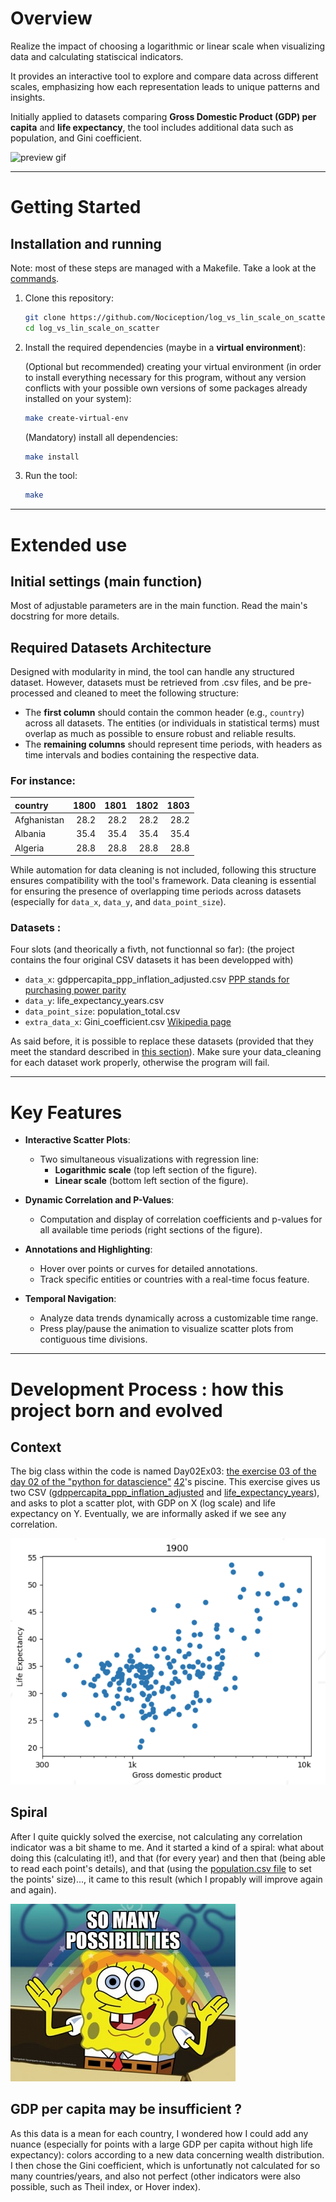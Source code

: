 # **Overview**
Realize the impact of choosing a logarithmic or linear scale when visualizing data and calculating statiscical indicators.

It provides an interactive tool to explore and compare data across different scales, emphasizing how each representation leads to unique patterns and insights.

Initially applied to datasets comparing **Gross Domestic Product (GDP) per capita** and **life expectancy**, the tool includes additional data such as population, and Gini coefficient.

![preview gif](assets/preview.gif)

---

# **Getting Started**

## **Installation and running**
Note: most of these steps are managed with a Makefile.
Take a look at the [commands](Makefile).

1. Clone this repository:
   ```bash
   git clone https://github.com/Nociception/log_vs_lin_scale_on_scatter.git
   cd log_vs_lin_scale_on_scatter
   ```

2. Install the required dependencies (maybe in a **virtual environment**):

   (Optional but recommended) creating your virtual environment (in order to install everything necessary for this program, without any version conflicts with your possible own versions of some packages already installed on your system):
   ```bash
   make create-virtual-env
   ```

   (Mandatory) install all dependencies:
   ```bash
   make install
   ```

3. Run the tool:
   ```bash
   make
   ```

---

# Extended use
## **Initial settings (main function)**
Most of adjustable parameters are in the main function. Read the main's docstring for more details.

## **Required Datasets Architecture**
Designed with modularity in mind, the tool can handle any structured dataset. However, datasets must be retrieved from .csv files, and be pre-processed and cleaned to meet the following structure:
- The **first column** should contain the common header (e.g., `country`) across all datasets. The entities (or individuals in statistical terms) must overlap as much as possible to ensure robust and reliable results.
- The **remaining columns** should represent time periods, with headers as time intervals and bodies containing the respective data.
### For instance:
| country     |   1800 |   1801 |   1802 |   1803 |
|:------------|-------:|-------:|-------:|-------:|
| Afghanistan |   28.2 |   28.2 |   28.2 |   28.2 |
| Albania     |   35.4 |   35.4 |   35.4 |   35.4 |
| Algeria     |   28.8 |   28.8 |   28.8 |   28.8 |


While automation for data cleaning is not included, following this structure ensures compatibility with the tool's framework. Data cleaning is essential for ensuring the presence of overlapping time periods across datasets (especially for `data_x`, `data_y`, and `data_point_size`).

### Datasets :
Four slots (and theorically a fivth, not functionnal so far): (the project contains the four original CSV datasets it has been developped with)
- `data_x`: gdppercapita_ppp_inflation_adjusted.csv [PPP stands for purchasing power parity](https://en.wikipedia.org/wiki/Purchasing_power_parity)
- `data_y`: life_expectancy_years.csv
- `data_point_size`: population_total.csv
- `extra_data_x`: Gini_coefficient.csv [Wikipedia page](https://en.wikipedia.org/wiki/Gini_coefficient)

As said before, it is possible to replace these datasets (provided that they meet the standard described in [this section](#required-datasets-architecture)). Make sure your data_cleaning for each dataset work properly, otherwise the program will fail.

---

# **Key Features**
- **Interactive Scatter Plots**:
  - Two simultaneous visualizations with regression line:
    - **Logarithmic scale** (top left section of the figure).
    - **Linear scale** (bottom left section of the figure).
  
- **Dynamic Correlation and P-Values**:
  - Computation and display of correlation coefficients and p-values for all available time periods (right sections of the figure).

- **Annotations and Highlighting**:
  - Hover over points or curves for detailed annotations.
  - Track specific entities or countries with a real-time focus feature.

- **Temporal Navigation**:
  - Analyze data trends dynamically across a customizable time range.
  - Press play/pause the animation to visualize scatter plots from contiguous time divisions.

---

# Development Process : how this project born and evolved
## Context
The big class within the code is named Day02Ex03: [the exercise 03 of the day 02 of the "python for datascience"](https://github.com/Nociception/piscine_python_for_datascience/tree/master/Python-2-DataTable/ex03) [42](https://42.fr/)'s piscine. This exercise gives us two CSV ([gdppercapita_ppp_inflation_adjusted](data/gdppercapita_ppp_inflation_adjusted.csv) and [life_expectancy_years](data/life_expectancy.csv)), and asks to plot a scatter plot, with GDP on X (log scale) and life expectancy on Y. Eventually, we are informally asked if we see any correlation.

![expected.jpg](assets/expected.jpg)
## Spiral
After I quite quickly solved the exercise, not calculating any correlation indicator was a bit shame to me. And it started a kind of a spiral: what about doing this (calculating it!), and that (for every year) and then that (being able to read each point's details), and that (using the [population.csv file](data/population.csv) to set the points' size)..., it came to this result (which I propably will improve again and again).

![Bob the sponge "So many possibilities" meme](assets/so-many-possibilities-meme.jpg)
## GDP per capita may be insufficient ?
As this data is a mean for each country, I wondered how I could add any nuance (especially for points with a large GDP per capita without high life expectancy): colors according to a new data concerning wealth distribution. I then chose the Gini coefficient, which is unfortunatly not calculated for so many countries/years, and also not perfect (other indicators were also possible, such as Theil index, or Hover index).
